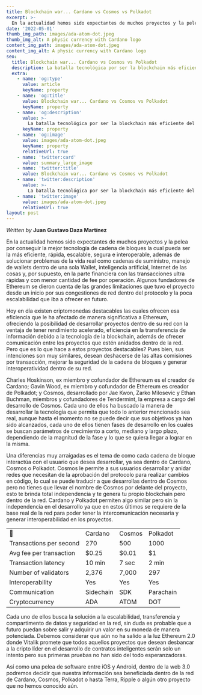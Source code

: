 ```yaml
---
title: Blockchain war... Cardano vs Cosmos vs Polkadot
excerpt: >-
  En la actualidad hemos sido expectantes de muchos proyectos y la pelea por conseguir la mejor tecnología de cadena de bloques la cual pueda ser la más eficiente, rápida, escalable, segura e interoperable, además de solucionar problemas de la vida real como cadenas de suministro, manejo de wallets dentro de una sola Wallet, inteligencia artificial, Internet de las cosas y, por supuesto, en la parte financiera con las transacciones ultra rápidas y con menor cantidad de fee por operación. 
date: '2022-05-01'
thumb_img_path: images/ada-atom-dot.jpeg
thumb_img_alt: A physic currency with Cardano logo
content_img_path: images/ada-atom-dot.jpeg
content_img_alt: A physic currency with Cardano logo
seo:
  title: Blockchain war... Cardano vs Cosmos vs Polkadot
  description: La batalla tecnológica por ser la blockchain más eficiente del mundo.
  extra:
    - name: 'og:type'
      value: article
      keyName: property
    - name: 'og:title'
      value: Blockchain war... Cardano vs Cosmos vs Polkadot
      keyName: property
    - name: 'og:description'
      value: >-
        La batalla tecnológica por ser la blockchain más eficiente del mundo.
      keyName: property
    - name: 'og:image'
      value: images/ada-atom-dot.jpeg
      keyName: property
      relativeUrl: true
    - name: 'twitter:card'
      value: summary_large_image
    - name: 'twitter:title'
      value: Blockchain war... Cardano vs Cosmos vs Polkadot
    - name: 'twitter:description'
      value: >-
        La batalla tecnológica por ser la blockchain más eficiente del mundo.
    - name: 'twitter:image'
      value: images/ada-atom-dot.jpeg
      relativeUrl: true
layout: post
---
```


*Written by* **Juan Gustavo Daza Martínez**

En la actualidad hemos sido expectantes de muchos proyectos y la pelea por conseguir la mejor tecnología de cadena de bloques la cual pueda ser la más eficiente, rápida, escalable, segura e interoperable, además de solucionar problemas de la vida real como cadenas de suministro, manejo de wallets dentro de una sola Wallet, inteligencia artificial, Internet de las cosas y, por supuesto, en la parte financiera con las transacciones ultra rápidas y con menor cantidad de fee por operación. 
Algunos fundadores de Ethereum se dieron cuenta de las grandes limitaciones que tuvo el proyecto desde un inicio por sus congestiones de red dentro del protocolo y la poca escalabilidad que iba a ofrecer en futuro. 

Hoy en día existen criptomonedas destacables las cuales ofrecen esa eficiencia que le ha afectado de manera significativa a Ethereum, ofreciendo la posibilidad de desarrollar proyectos dentro de su red con la ventaja de tener rendimiento acelerado, eficiencia en la transferencia de información debido a la tecnología de la blockchain, además de ofrecer comunicación entre los proyectos que estén anidados dentro de la red. Pero que es lo que hace a estos proyectos destacables? Pues bien, sus intenciones son muy similares, desean deshacerse de las altas comisiones por transacción, mejorar la seguridad de la cadena de bloques y generar interoperatividad dentro de su red. 

Charles Hoskinson, ex miembro y cofundador de Ethereum es el creador de Cardano; Gavin Wood, ex miembro y cofundador de Ethereum es creador de Polkadot; y Cosmos, desarrollado por Jae Kwon, Zarko Milosevic y Ethan Buchman, miembros y cofundadores de Tendermint, la empresa a cargo del desarrollo de Cosmos. Cada uno de ellos ha buscado la manera de desarrollar la tecnología que permita que todo lo anterior mencionado sea real, aunque hasta el momento no se puede decir que sus objetivos ya han sido alcanzados, cada uno de ellos tienen fases de desarrollo en los cuales se buscan parámetros de crecimiento a corto, mediano y largo plazo, dependiendo de la magnitud de la fase y lo que se quiera llegar a lograr en la misma.

Una diferencias muy arraigadas es el tema de como cada cadena de bloque interactúa con el usuario que desea desarrollar, ya sea dentro de Cardano, Cosmos o Polkadot. Cosmos le permite a sus usuarios desarrollar y anidar redes que necesitan de la aprobación del protocolo para realizar cambios en código, lo cual se puede traducir a que desarrollas dentro de Cosmos pero no tienes que llevar el nombre de Cosmos por delante del proyecto, esto te brinda total independencia y te genera tu propio blockchain pero dentro de la red. Cardano y Polkadot permiten algo similar pero sin la independencia en el desarrollo ya que en estos últimos se requiere de la base real de la red para poder tener la intercomunicación necesaria y generar interoperabilidad en los proyectos. 

<table>
    <tr>
    <td>🥸</td>
    <td>Cardano</td>
    <td>Cosmos</td>
    <td>Polkadot</td>
</tr>
<tr>
    <td>Transactions per second</td>
    <td>270</td>
    <td>500</td>
    <td>1000</td>
</tr>
<tr>
    <td>Avg fee per transaction</td>
    <td>$0.25</td>
    <td>$0.01</td>
    <td>$1</td>
</tr>
<tr>
    <td>Transaction latency</td>
    <td>10 min</td>
    <td>7 sec</td>
    <td>2 min</td>
</tr>
<tr>
    <td>Number of validators    </td>
    <td>2,376</td>
    <td>7,000</td>
    <td>297</td>
</tr>
<tr>
    <td>Interoperability</td>
    <td>Yes</td>
    <td>Yes</td>
    <td>Yes</td>
</tr>
<tr>
    <td>Communication</td>
    <td>Sidechain</td>
    <td>SDK</td>
    <td>Parachain</td>
</tr>
<tr>
    <td>Cryptocurrency</td>
    <td>ADA</td>
    <td>ATOM</td>
    <td>DOT</td>
</tr>
</table>

Cada uno de ellos busca la solución a la escalabilidad, transferencia y compartimento de datos y seguridad en la red, sin duda es probable que a futuro puedan sobre salir y adquirir un valor en su moneda de manera potenciada. Debemos considerar que aún no ha salido a la luz Ethereum 2.0 donde Vitalik promete que todos aquellos proyectos que desean desbancar a la cripto líder en el desarrollo de contratos inteligentes serán solo un intento pero sus primeras pruebas no han sido del todo esperanzadoras.

Así como una pelea de software entre iOS y Android, dentro de la web 3.0 podremos decidir que nuestra información sea beneficiada dentro de la red de Cardano, Cosmos, Polkadot o hasta Terra, Ripple o algún otro proyecto que no hemos conocido aún.
